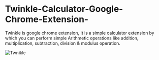 # Twinkle-Calculator-Google-Chrome-Extension-
Twinkle is google chrome extension, It is a simple calculator extension by which you can perform simple Arithmetic operations like addition, multiplication, subtraction, division &amp; modulus operation.


![Twnikle](https://user-images.githubusercontent.com/82748553/175220100-ffa6a2f0-5004-4afb-aced-91821e4e0526.PNG)
